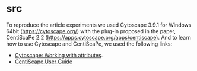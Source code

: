 # src

To reproduce the article experiments we used Cytoscape 3.9.1 for Windows 64bit (https://cytoscape.org/) with the plug-in proposed in the paper, CentiScaPe 2.2 (https://apps.cytoscape.org/apps/centiscape). And to learn how to use Cytoscape and CentiScaPe, we used the following links:

- [Cytoscape: Working with attributes](http://miriamposner.com/classes/dh201w19/tutorials-guides/network-analysis/cytoscape-working-with-attributes/).
- [CentiScape User Guide](http://www.cbmc.it/~scardonig/centiscape/CentiScaPefiles/CentiScaPeUserGuide.pdf)
